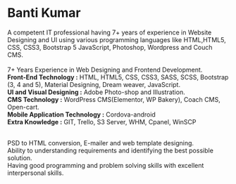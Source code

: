 # Banti Kumar
A competent IT professional having 7+ years of experience in Website Designing and UI using various programming languages like HTML,HTML5, CSS, CSS3, Bootstrap 5 JavaScript, Photoshop, Wordpress and Couch CMS.<br><br>
7+ Years Experience in Web Designing and Frontend Development. <br>
<b>Front-End Technology :</b> HTML, HTML5, CSS, CSS3, SASS, SCSS, Bootstrap (3, 4 and 5), Material Designing, Dream weaver, JavaScript. <br>
<b>UI and Visual Designing :</b> Adobe Photo-shop and Illustration. <br>
<b>CMS Technology :</b> WordPress CMS(Elementor, WP Bakery), Coach CMS, Open-cart. <br>
<b>Mobile Application Technology :</b> Cordova-android <br>
<b>Extra Knowledge :</b> GIT, Trello, S3 Server, WHM, Cpanel, WinSCP <br><br>

PSD to HTML conversion, E-mailer and web template designing. <br>
Ability to understanding requirements and identifying the best possible solution. <br>
Having good programming and problem solving skills with excellent interpersonal skills.
